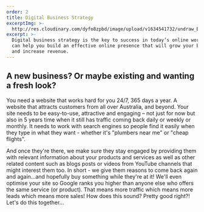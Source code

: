 ```yaml
---
order: 2
title: Digital Business Strategy
excerptImg: >-
  http://res.cloudinary.com/dyfo8zpbd/image/upload/v1634541732/undraw_Business_decisions_re_84ag_zkfrwt.svg
excerpt: >-
  Digital business strategy is the key to success in today’s online world. We
  can help you build an effective online presence that will grow your business
  and increase revenue.
---
```

## A new business? Or maybe existing and wanting a fresh look?

You need a website that works hard for you 24/7, 365 days a year. A website that attracts customers from all over Australia, and beyond. Your site needs to be easy-to-use, attractive and engaging – not just for now but also in 5 years time when it still has traffic coming back daily or weekly or monthly. It needs to work with search engines so people find it easily when they type in what they want - whether it's "plumbers near me" or "cheap flights".

And once they're there, we make sure they stay engaged by providing them with relevant information about your products and services as well as other related content such as blogs posts or videos from YouTube channels that might interest them too. In short - we give them reasons to come back again and again...and hopefully buy something while they're at it! We'll even optimise your site so Google ranks you higher than anyone else who offers the same service (or product). That means more traffic which means more leads which means more sales! How does this sound? Pretty good right?! Let's do this together...
